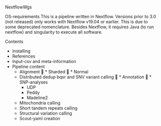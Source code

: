 NextflowWgs

OS-requirements
This is a pipeline written in Nextflow. Versions prior to 3.0 (not released) only works with Nextflow v19.04 or earlier. This is due to some deprecated nomenclature. Besides Nextflow, it requires Java (to run nextflow) and singularity to execute all software. 

Contents
  * Installing
  * References
  * Input-csv and meta-information
  * Pipeline content
    * Alignment
     * Sharded
     * Normal
    * Distributed dedup bqsr and SNV variant calling
   * Annotation
   * SNP-analyses
      * UDP
      * Peddy
      * Madeline2
    * Mitochondria calling
    * Short tandem repeats calling
    * Structural variation calling
    * Scout-yaml creation

